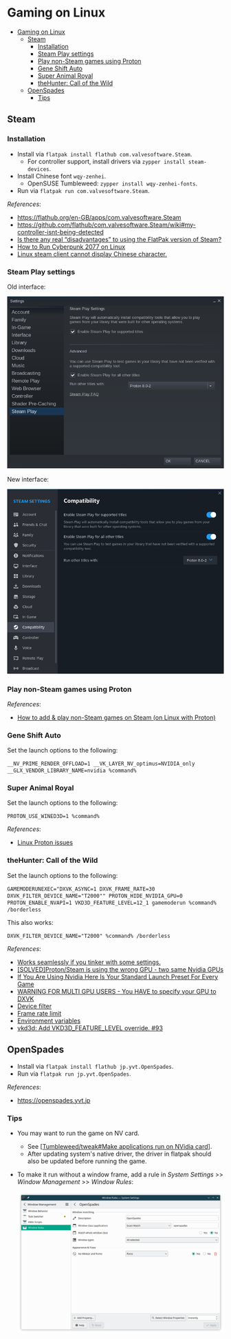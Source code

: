 # Gaming on Linux

- [Gaming on Linux](#gaming-on-linux)
  - [Steam](#steam)
    - [Installation](#installation)
    - [Steam Play settings](#steam-play-settings)
    - [Play non-Steam games using Proton](#play-non-steam-games-using-proton)
    - [Gene Shift Auto](#gene-shift-auto)
    - [Super Animal Royal](#super-animal-royal)
    - [theHunter: Call of the Wild](#thehunter-call-of-the-wild)
  - [OpenSpades](#openspades)
    - [Tips](#tips)

## Steam

### Installation

- Install via `flatpak install flathub com.valvesoftware.Steam`.
  - For controller support, install drivers via `zypper install steam-devices`.
- Install Chinese font `wqy-zenhei`.
  - OpenSUSE Tumbleweed: `zypper install wqy-zenhei-fonts`.
- Run via `flatpak run com.valvesoftware.Steam`.

*References*:

- https://flathub.org/en-GB/apps/com.valvesoftware.Steam
- https://github.com/flathub/com.valvesoftware.Steam/wiki#my-controller-isnt-being-detected
- [Is there any real “disadvantages” to using the FlatPak version of Steam? ](https://www.reddit.com/r/linux_gaming/comments/rp2ss9/is_there_any_real_disadvantages_to_using_the/)
- [How to Run Cyberpunk 2077 on Linux](https://segmentnext.com/cyberpunk-2077-linux/)
- [Linux steam client cannot display Chinese character.](https://www.reddit.com/r/linux_gaming/comments/13xag7z/linux_steam_client_cannot_display_chinese/)

### Steam Play settings

Old interface:

![old](attachments/steam_play_settings.png)

New interface:

![new](attachments/steam_play_settings_new.png)

### Play non-Steam games using Proton

*References*:

- [How to add & play non-Steam games on Steam (on Linux with Proton)](https://www.youtube.com/watch?v=ZXPsIRGZizw)

### Gene Shift Auto

Set the launch options to the following:

```text
__NV_PRIME_RENDER_OFFLOAD=1 __VK_LAYER_NV_optimus=NVIDIA_only __GLX_VENDOR_LIBRARY_NAME=nvidia %command%
```

### Super Animal Royal

Set the launch options to the following:

```text
PROTON_USE_WINED3D=1 %command%
```

*References*:

- [Linux Proton issues](https://animalroyale.fandom.com/wiki/Guides/Troubleshooting#Linux_Proton_issues)

### theHunter: Call of the Wild

Set the launch options to the following:

```text
GAMEMODERUNEXEC="DXVK_ASYNC=1 DXVK_FRAME_RATE=30 DXVK_FILTER_DEVICE_NAME="T2000"" PROTON_HIDE_NVIDIA_GPU=0 PROTON_ENABLE_NVAPI=1 VKD3D_FEATURE_LEVEL=12_1 gamemoderun %command% /borderless
```

This also works:

```text
DXVK_FILTER_DEVICE_NAME="T2000" %command% /borderless
```

*References*:

- [Works seamlessly if you tinker with some settings.](https://www.protondb.com/app/518790#Id6WsB9oUy)
- [\[SOLVED\]Proton/Steam is using the wrong GPU - two same Nvidia GPUs](https://bbs.archlinux.org/viewtopic.php?id=282617)
- [If You Are Using Nvidia Here Is Your Standard Launch Preset For Every Game](https://www.reddit.com/r/linux_gaming/comments/zgxyj2/if_you_are_using_nvidia_here_is_your_standard/)
- [WARNING FOR MULTI GPU USERS - You HAVE to specify your GPU to DXVK](https://www.reddit.com/r/linux_gaming/comments/v0nbot/warning_for_multi_gpu_users_you_have_to_specify/)
- [Device filter](https://github.com/doitsujin/dxvk#device-filter)
- [Frame rate limit](https://github.com/doitsujin/dxvk#frame-rate-limit)
- [Environment variables](https://github.com/HansKristian-Work/vkd3d-proton#environment-variables)
- [vkd3d: Add VKD3D_FEATURE_LEVEL override. #93](https://github.com/HansKristian-Work/vkd3d-proton/pull/93)

## OpenSpades

- Install via `flatpak install flathub jp.yvt.OpenSpades`.
- Run via `flatpak run jp.yvt.OpenSpades`.

*References*:

- https://openspades.yvt.jp

### Tips

- You may want to run the game on NV card.
  - See [[Tumbleweed/tweak#Make applications run on NVidia card]].
  - After updating system's native driver, the driver in flatpak should also be updated before running the game.
- To make it run without a window frame, add a rule in *System Settings* >> *Window Management* >> *Window Rules*:

  ![OpenSpades rule](attachments/openspades_rule.png)

[//begin]: # "Autogenerated link references for markdown compatibility"
[Tumbleweed/tweak#Make applications run on NVidia card]: ../openSUSE/Tumbleweed/tweak.md "Tweak openSUSE Tumbleweed on ThinkPad P1 Gen2"
[//end]: # "Autogenerated link references"
